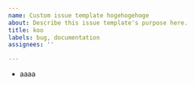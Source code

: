 ```yaml
---
name: Custom issue template hogehogehoge
about: Describe this issue template's purpose here.
title: koo
labels: bug, documentation
assignees: ''

---
```


- aaaa
